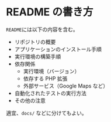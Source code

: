 # README の書き方

`README`には以下の内容を含む。

-   リポジトリの概要
-   アプリケーションのインストール手順
-   実行環境の構築手順
-   依存関係
    -   実行環境（バージョン）
    -   依存する PHP 拡張
    -   外部サービス（Google Maps など）
-   自動化されたテストの実行方法
-   その他の注意

適宜、`docs/` などに分けてもよい。
